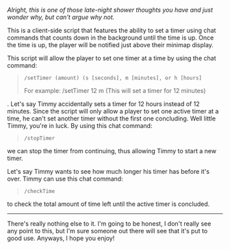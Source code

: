 *Alright, this is one of those late-night shower thoughts you have and just wonder why, but can't argue why not.*

This is a client-side script that features the ability to set a timer using chat commands that counts down in the background until the time is up. Once the time is up, the player will be notified just above their minimap display.

This script will allow the player to set one timer at a time by using the chat command:

> `/setTimer (amount) (s [seconds], m [minutes], or h [hours]`
> 
> For example: /setTimer 12 m (This will set a timer for 12 minutes)

. Let's say Timmy accidentally sets a timer for 12 hours instead of 12 minutes. Since the script will only allow a player to set one active timer at a time, he can't set another timer without the first one concluding. Well little Timmy, you're in luck. By using this chat command:

> `/stopTimer`

we can stop the timer from continuing, thus allowing Timmy to start a new timer.

Let's say Timmy wants to see how much longer his timer has before it's over. Timmy can use this chat command:

>`/checkTime`

to check the total amount of time left until the active timer is concluded.

___

There's really nothing else to it. I'm going to be honest, I don't really see any point to this, but I'm sure someone out there will see that it's put to good use. Anyways, I hope you enjoy!
